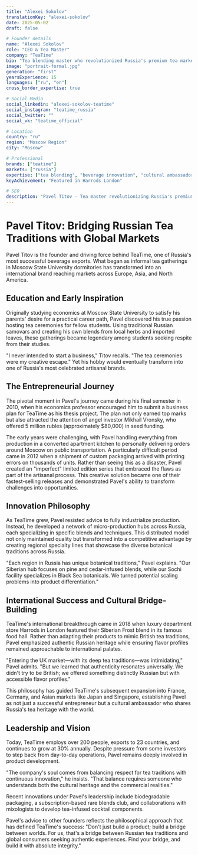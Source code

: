 ```yaml
---
title: "Alexei Sokolov"
translationKey: "alexei-sokolov"
date: 2025-05-02
draft: false

# Founder details
name: "Alexei Sokolov"
role: "CEO & Tea Master"
company: "TeaTime"
bio: "Tea blending master who revolutionized Russia's premium tea market with unique botanical infusions."
image: "portrait-formal.jpg"
generation: "first"
yearsExperience: 15
languages: ["ru", "en"]
cross_border_expertise: true

# Social Media
social_linkedin: "alexei-sokolov-teatime"
social_instagram: "teatime_russia"
social_twitter: ""
social_vk: "teatime_official"

# Location
country: "ru"
region: "Moscow Region"
city: "Moscow"

# Professional
brands: ["teatime"]
markets: ["russia"]
expertise: ["tea blending", "beverage innovation", "cultural ambassador", "brand storytelling"]
keyAchievement: "Featured in Harrods London"

# SEO
description: "Pavel Titov - Tea master revolutionizing Russia's premium tea market."
---
```


# Pavel Titov: Bridging Russian Tea Traditions with Global Markets

Pavel Titov is the founder and driving force behind TeaTime, one of Russia's most successful beverage exports. What began as informal tea gatherings in Moscow State University dormitories has transformed into an international brand reaching markets across Europe, Asia, and North America.

## Education and Early Inspiration

Originally studying economics at Moscow State University to satisfy his parents' desire for a practical career path, Pavel discovered his true passion hosting tea ceremonies for fellow students. Using traditional Russian samovars and creating his own blends from local herbs and imported leaves, these gatherings became legendary among students seeking respite from their studies.

"I never intended to start a business," Titov recalls. "The tea ceremonies were my creative escape." Yet his hobby would eventually transform into one of Russia's most celebrated artisanal brands.

## The Entrepreneurial Journey

The pivotal moment in Pavel's journey came during his final semester in 2010, when his economics professor encouraged him to submit a business plan for TeaTime as his thesis project. The plan not only earned top marks but also attracted the attention of angel investor Mikhail Vronsky, who offered 5 million rubles (approximately $80,000) in seed funding.

The early years were challenging, with Pavel handling everything from production in a converted apartment kitchen to personally delivering orders around Moscow on public transportation. A particularly difficult period came in 2012 when a shipment of custom packaging arrived with printing errors on thousands of units. Rather than seeing this as a disaster, Pavel created an "imperfect" limited edition series that embraced the flaws as part of the artisanal process. This creative solution became one of their fastest-selling releases and demonstrated Pavel's ability to transform challenges into opportunities.

## Innovation Philosophy

As TeaTime grew, Pavel resisted advice to fully industrialize production. Instead, he developed a network of micro-production hubs across Russia, each specializing in specific blends and techniques. This distributed model not only maintained quality but transformed into a competitive advantage by creating regional specialty lines that showcase the diverse botanical traditions across Russia.

"Each region in Russia has unique botanical traditions," Pavel explains. "Our Siberian hub focuses on pine and cedar-infused blends, while our Sochi facility specializes in Black Sea botanicals. We turned potential scaling problems into product differentiation."

## International Success and Cultural Bridge-Building

TeaTime's international breakthrough came in 2018 when luxury department store Harrods in London featured their Siberian Frost blend in its famous food hall. Rather than adapting their products to mimic British tea traditions, Pavel emphasized authentic Russian heritage while ensuring flavor profiles remained approachable to international palates.

"Entering the UK market—with its deep tea traditions—was intimidating," Pavel admits. "But we learned that authenticity resonates universally. We didn't try to be British; we offered something distinctly Russian but with accessible flavor profiles."

This philosophy has guided TeaTime's subsequent expansion into France, Germany, and Asian markets like Japan and Singapore, establishing Pavel as not just a successful entrepreneur but a cultural ambassador who shares Russia's tea heritage with the world.

## Leadership and Vision

Today, TeaTime employs over 200 people, exports to 23 countries, and continues to grow at 30% annually. Despite pressure from some investors to step back from day-to-day operations, Pavel remains deeply involved in product development.

"The company's soul comes from balancing respect for tea traditions with continuous innovation," he insists. "That balance requires someone who understands both the cultural heritage and the commercial realities."

Recent innovations under Pavel's leadership include biodegradable packaging, a subscription-based rare blends club, and collaborations with mixologists to develop tea-infused cocktail components.

Pavel's advice to other founders reflects the philosophical approach that has defined TeaTime's success: "Don't just build a product; build a bridge between worlds. For us, that's a bridge between Russian tea traditions and global consumers seeking authentic experiences. Find your bridge, and build it with absolute integrity."
